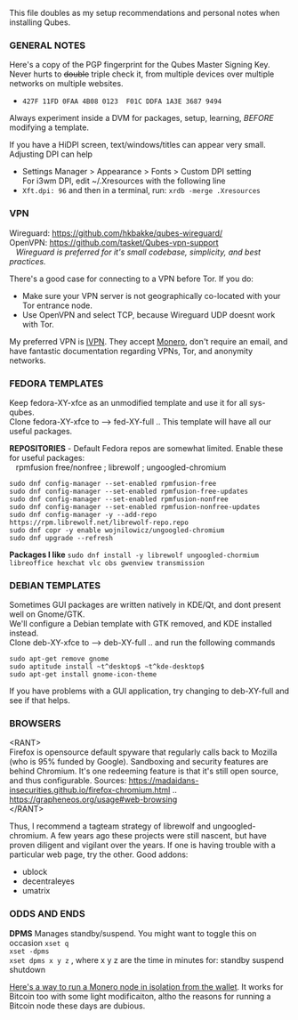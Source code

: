 This file doubles as my setup recommendations and personal notes when installing Qubes.

### GENERAL NOTES
Here's a copy of the PGP fingerprint for the Qubes Master Signing Key. Never hurts to ~~double~~ triple check it, from multiple devices over multiple networks on multiple websites.<br>
- `427F 11FD 0FAA 4B08 0123  F01C DDFA 1A3E 3687 9494`

Always experiment inside a DVM for packages, setup, learning, *BEFORE* modifying a template.

If you have a HiDPI screen, text/windows/titles can appear very small. Adjusting DPI can help<br>
- Settings Manager > Appearance > Fonts > Custom DPI setting<br>
For i3wm DPI, edit ~/.Xresources  with the following line<br>
- `Xft.dpi: 96` and then in a terminal, run: `xrdb -merge .Xresources`

### VPN
Wireguard: https://github.com/hkbakke/qubes-wireguard/<br>
OpenVPN: https://github.com/tasket/Qubes-vpn-support<br>
&nbsp;&nbsp;&nbsp;*Wireguard is preferred for it's small codebase, simplicity, and best practices.*

There's a good case for connecting to a VPN before Tor. If you do:
- Make sure your VPN server is not geographically co-located with your Tor entrance node.
- Use OpenVPN and select TCP, because Wireguard UDP doesnt work with Tor. 

My preferred VPN is [IVPN](ivpn.net). They accept [Monero](getmonero.org), don't require an email, and have fantastic documentation regarding VPNs, Tor, and anonymity networks.

### FEDORA TEMPLATES
Keep fedora-XY-xfce as an unmodified template and use it for all sys-qubes.<br>
Clone fedora-XY-xfce to --> fed-XY-full .. This template will have all our useful packages.

**REPOSITORIES** - Default Fedora repos are somewhat limited. Enable these for useful packages:<br>
&nbsp;&nbsp;&nbsp;rpmfusion free/nonfree ; librewolf ; ungoogled-chromium
```
sudo dnf config-manager --set-enabled rpmfusion-free
sudo dnf config-manager --set-enabled rpmfusion-free-updates
sudo dnf config-manager --set-enabled rpmfusion-nonfree
sudo dnf config-manager --set-enabled rpmfusion-nonfree-updates
sudo dnf config-manager -y --add-repo https://rpm.librewolf.net/librewolf-repo.repo
sudo dnf copr -y enable wojnilowicz/ungoogled-chromium
sudo dnf upgrade --refresh
```

**Packages I like**
`sudo dnf install -y librewolf ungoogled-chormium libreoffice hexchat vlc obs gwenview transmission`

### DEBIAN TEMPLATES
Sometimes GUI packages are written natively in KDE/Qt, and dont present well on Gnome/GTK.<br>
We'll configure a Debian template with GTK removed, and KDE installed instead.<br>
Clone deb-XY-xfce to --> deb-XY-full .. and run the following commands<br>
```
sudo apt-get remove gnome
sudo aptitude install ~t^desktop$ ~t^kde-desktop$
sudo apt-get install gnome-icon-theme    
```
If you have problems with a GUI application, try changing to deb-XY-full and see if that helps. 

### BROWSERS

\<RANT\><br>
Firefox is opensource default spyware that regularly calls back to Mozilla (who is 95% funded by Google). Sandboxing and security features are behind Chromium. It's one redeeming feature is that it's still open source, and thus configurable. Sources:  https://madaidans-insecurities.github.io/firefox-chromium.html ..  https://grapheneos.org/usage#web-browsing<br>
\</RANT\>   

Thus, I recommend a tagteam strategy of librewolf and ungoogled-chromium. A few years ago these projects were still nascent, but have proven diligent and vigilant over the years. If one is having trouble with a particular web page, try the other. Good addons: 
  - ublock
  - decentraleyes
  - umatrix 

### ODDS AND ENDS
**DPMS** Manages standby/suspend. You might want to toggle this on occasion
`xset q`    
`xset -dpms`     
`xset dpms x y z`  , where x y z are the time in minutes for: standby suspend shutdown

[Here's a way to run a Monero node in isolation from the wallet](https://www.whonix.org/wiki/Monero_Wallet_Isolation). It works for Bitcoin too with some light modificaiton, altho the reasons for running a Bitcoin node these days are dubious.
